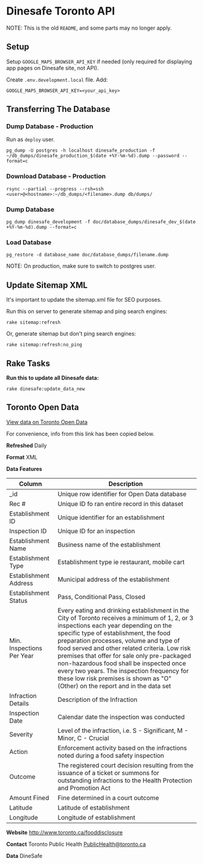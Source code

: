 Dinesafe Toronto API
====================

NOTE: This is the old `README`, and some parts may no longer apply.

Setup
-----

Setup `GOOGLE_MAPS_BROWSER_API_KEY` if needed (only required for displaying
app pages on Dinesafe site, not API).

Create `.env.development.local` file. Add: 

```
GOOGLE_MAPS_BROWSER_API_KEY=<your_api_key>
```

Transferring The Database
-------------------------

### Dump Database - Production

Run as `deploy` user.

    pg_dump -U postgres -h localhost dinesafe_production -f ~/db_dumps/dinesafe_production_$(date +%Y-%m-%d).dump --password --format=c

### Download Database - Production

    rsync --partial --progress --rsh=ssh <user>@<hostname>:~/db_dumps/<filename>.dump db/dumps/

### Dump Database

    pg_dump dinesafe_development -f doc/database_dumps/dinesafe_dev_$(date +%Y-%m-%d).dump --format=c

### Load Database

    pg_restore -d database_name doc/database_dumps/filename.dump

NOTE: On production, make sure to switch to postgres user.

Update Sitemap XML
------------------

It's important to update the sitemap.xml file for SEO purposes.

Run this on server to generate sitemap and ping search engines:

    rake sitemap:refresh

Or, generate sitemap but don't ping search engines:

    rake sitemap:refresh:no_ping

Rake Tasks
----------

**Run this to update all Dinesafe data:**

    rake dinesafe:update_data_new

Toronto Open Data
-----------------

[View data on Toronto Open Data](https://open.toronto.ca/dataset/dinesafe/)

For convenience, info from this link has been copied below.

**Refreshed**
Daily

**Format**
XML

**Data Features**


| Column                    | Description                                     |
|---------------------------|-------------------------------------------------|
| _id                       | Unique row identifier for Open Data database    |
| Rec #                     | Unique ID fo ran entire record in this dataset  |
| Establishment ID          | Unique identifier for an establishment          |
| Inspection ID             | Unique ID for an inspection                     |
| Establishment Name        | Business name of the establishment              |
| Establishment Type        | Establishment type ie restaurant, mobile cart   |
| Establishment Address     | Municipal address of the establishment          |
| Establishment Status      | Pass, Conditional Pass, Closed                  |
| Min. Inspections Per Year | Every eating and drinking establishment in the City of Toronto receives a minimum of 1, 2, or 3 inspections each year depending on the specific type of establishment, the food preparation processes, volume and type of food served and other related criteria. Low risk premises that offer for sale only pre-packaged non-hazardous food shall be inspected once every two years. The inspection frequency for these low risk premises is shown as "O" (Other) on the report and in the data set |
| Infraction Details        | Description of the Infraction                   |
| Inspection Date           | Calendar date the inspection was conducted      |
| Severity                  | Level of the infraction, i.e. S - Significant, M - Minor, C - Crucial |
| Action                    | Enforcement activity based on the infractions noted during a food safety inspection |
| Outcome                   | The registered court decision resulting from the issuance of a ticket or summons for outstanding infractions to the Health Protection and Promotion Act |
| Amount Fined              | Fine determined in a court outcome              |
| Latitude                  | Latitude of establishment                       |
| Longitude                 | Longitude of establishment                      |


**Website**
http://www.toronto.ca/fooddisclosure

**Contact**
Toronto Public Health
PublicHealth@toronto.ca


**Data**
DineSafe
